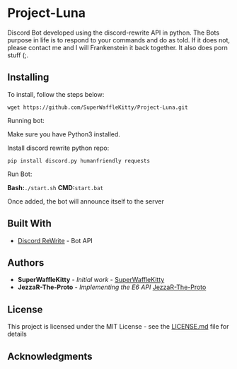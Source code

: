 # Project-Luna

Discord Bot developed using the discord-rewrite API in python. The Bots purpose in life is to respond to your commands and do as told. If it does not, please contact me and I will Frankenstein it back together. It also does porn stuff (;.


## Installing

To install, follow the steps below:

```
wget https://github.com/SuperWaffleKitty/Project-Luna.git
```

Running bot:

Make sure you have Python3 installed.

Install discord rewrite python repo:
```
pip install discord.py humanfriendly requests
```

Run Bot:

**Bash:**```./start.sh```
**CMD:**```start.bat```

Once added, the bot will announce itself to the server

## Built With

* [Discord ReWrite](https://discordpy.readthedocs.io/en/latest/) - Bot API

## Authors

* **SuperWaffleKitty** - *Initial work* - [SuperWaffleKitty](https://github.com/SuperWaffleKitty)
* **JezzaR-The-Proto** - *Implementing the E6 API* [JezzaR-The-Proto](https://github.com/JezzaR-The-Proto)

## License

This project is licensed under the MIT License - see the [LICENSE.md](LICENSE.md) file for details

## Acknowledgments
